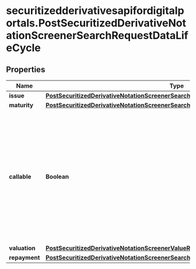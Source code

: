 # securitizedderivativesapifordigitalportals.PostSecuritizedDerivativeNotationScreenerSearchRequestDataLifeCycle

## Properties

Name | Type | Description | Notes
------------ | ------------- | ------------- | -------------
**issue** | [**PostSecuritizedDerivativeNotationScreenerSearchRequestDataLifeCycleIssue**](PostSecuritizedDerivativeNotationScreenerSearchRequestDataLifeCycleIssue.md) |  | [optional] 
**maturity** | [**PostSecuritizedDerivativeNotationScreenerSearchRequestDataLifeCycleMaturity**](PostSecuritizedDerivativeNotationScreenerSearchRequestDataLifeCycleMaturity.md) |  | [optional] 
**callable** | **Boolean** | Restricts the result to securitized derivatives that are callable (&#x60;true&#x60;) or are not callable (&#x60;false&#x60;). A callable instrument is one that may be redeemed by the issuer prior to maturity. | [optional] 
**valuation** | [**PostSecuritizedDerivativeNotationScreenerValueRangesGetRequestDataLifeCycleValuation**](PostSecuritizedDerivativeNotationScreenerValueRangesGetRequestDataLifeCycleValuation.md) |  | [optional] 
**repayment** | [**PostSecuritizedDerivativeNotationScreenerSearchRequestDataLifeCycleRepayment**](PostSecuritizedDerivativeNotationScreenerSearchRequestDataLifeCycleRepayment.md) |  | [optional] 


